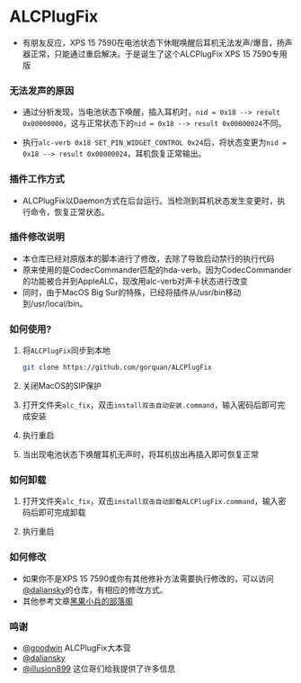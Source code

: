 # ALCPlugFix
* 有朋友反应，XPS 15 7590在电池状态下休眠唤醒后耳机无法发声/爆音，扬声器正常，只能通过重启解决。于是诞生了这个ALCPlugFix XPS 15 7590专用版

### 无法发声的原因

* 通过分析发现，当电池状态下唤醒，插入耳机时，`nid = 0x18 --> result 0x00000000`，这与正常状态下的`nid = 0x18 --> result 0x00000024`不同。

* 执行`alc-verb 0x18 SET_PIN_WIDGET_CONTROL 0x24`后，将状态变更为`nid = 0x18 --> result 0x00000024`，耳机恢复正常输出。

### 插件工作方式

* ALCPlugFix以Daemon方式在后台运行。当检测到耳机状态发生变更时，执行命令，恢复正常状态。

### 插件修改说明

* 本仓库已经对原版本的脚本进行了修改，去除了导致启动禁行的执行代码
* 原来使用的是CodecCommander匹配的hda-verb。因为CodecCommander的功能被合并到AppleALC，现改用alc-verb对声卡状态进行改变
* 同时，由于MacOS Big Sur的特殊，已经将插件从/usr/bin移动到/usr/local/bin。

### 如何使用?
1. 将`ALCPlugFix`同步到本地

    ```sh
    git clone https://github.com/gorquan/ALCPlugFix
    ```

2. 关闭MacOS的SIP保护

3. 打开文件夹`alc_fix`，双击`install双击自动安装.command`，输入密码后即可完成安装

4. 执行重启

5. 当出现电池状态下唤醒耳机无声时，将耳机拔出再插入即可恢复正常

### 如何卸载

1. 打开文件夹`alc_fix`，双击`install双击自动卸载ALCPlugFix.command`，输入密码后即可完成卸载

2. 执行重启

### 如何修改

* 如果你不是XPS 15 7590或你有其他修补方法需要执行修改的，可以访问[@daliansky](https://github.com/daliansky/ALCPlugFix)的仓库，有相应的修改方式。
* 其他参考文章[黑果小兵的部落阁](https://blog.daliansky.net/Use-AppleALC-sound-card-to-drive-the-correct-posture-of-AppleHDA.html#%E8%A7%A3%E5%86%B3%E8%80%B3%E6%9C%BA%E5%88%87%E6%8D%A2%E7%9D%A1%E7%9C%A0%E5%94%A4%E9%86%92%E5%8E%BB%E9%99%A4%E5%BA%95%E5%99%AA%E7%AD%89%E5%B8%B8%E8%A7%81%E9%97%AE%E9%A2%98)

### 鸣谢
* [@goodwin](https://github.com/goodwin/ALCPlugFix) ALCPlugFix大本营
* [@daliansky](https://github.com/daliansky/ALCPlugFix)
* [@illusion899](https://github.com/illusion899) 这位哥们给我提供了许多信息




